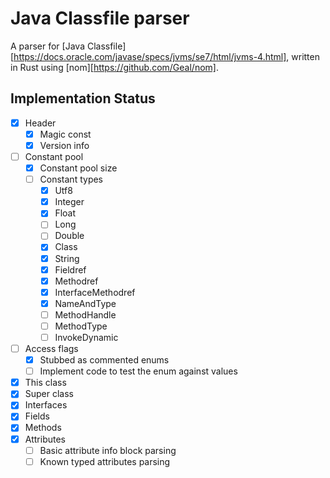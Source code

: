# Java Classfile parser

A parser for [Java Classfile][https://docs.oracle.com/javase/specs/jvms/se7/html/jvms-4.html], written in Rust using [nom][https://github.com/Geal/nom].

## Implementation Status

- [x] Header
  - [x] Magic const
  - [x] Version info
- [ ] Constant pool
  - [x] Constant pool size
  - [ ] Constant types
    - [x] Utf8
    - [x] Integer
    - [x] Float
    - [ ] Long
    - [ ] Double
    - [x] Class
    - [x] String
    - [x] Fieldref
    - [x] Methodref
    - [x] InterfaceMethodref
    - [x] NameAndType
    - [ ] MethodHandle
    - [ ] MethodType
    - [ ] InvokeDynamic
- [ ] Access flags
    - [x] Stubbed as commented enums
    - [ ] Implement code to test the enum against values
- [x] This class
- [x] Super class
- [x] Interfaces
- [x] Fields
- [x] Methods
- [x] Attributes
  - [ ] Basic attribute info block parsing
  - [ ] Known typed attributes parsing
